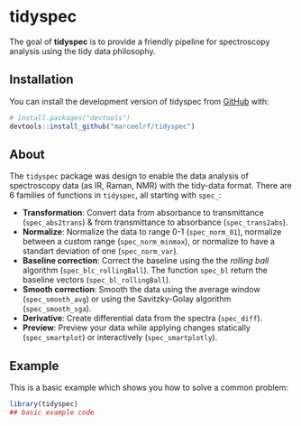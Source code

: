
<!-- README.md is generated from README.Rmd. Please edit that file -->

# tidyspec

<!-- badges: start -->
<!-- badges: end -->

The goal of **tidyspec** is to provide a friendly pipeline for
spectroscopy analysis using the tidy data philosophy.

## Installation

You can install the development version of tidyspec from
[GitHub](https://github.com/) with:

``` r
# install.packages("devtools")
devtools::install_github("marceelrf/tidyspec")
```

## About

The `tidyspec` package was design to enable the data analysis of
spectroscopy data (as IR, Raman, NMR) with the tidy-data format. There
are 6 families of functions in `tidyspec`, all starting with `spec_`:

-   **Transformation**: Convert data from absorbance to transmittance
    (`spec_abs2trans`) & from transmittance to absorbance
    (`spec_trans2abs`).  
-   **Normalize**: Normalize the data to range 0-1 (`spec_norm_01`),
    normalize between a custom range (`spec_norm_minmax`), or normalize
    to have a standart deviation of one (`spec_norm_var`).  
-   **Baseline correction**: Correct the baseline using the the *rolling
    ball* algorithm (`spec_blc_rollingBall`). The function `spec_bl`
    return the baseline vectors (`spec_bl_rollingBall`).
-   **Smooth correction**: Smooth the data using the average window
    (`spec_smooth_avg`) or using the Savitzky-Golay algorithm
    (`spec_smooth_sga`).  
-   **Derivative**: Create differential data from the spectra
    (`spec_diff`).  
-   **Preview**: Preview your data while applying changes statically
    (`spec_smartplot`) or interactively (`spec_smartplotly`).

## Example

This is a basic example which shows you how to solve a common problem:

``` r
library(tidyspec)
## basic example code
```
